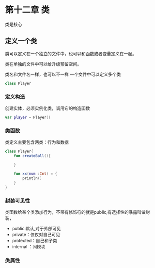 # 第十二章 类

类是核心

## 定义一个类

类可以定义在一个独立的文件中，也可以和函数或者变量定义在一起。

类在单独的文件中可以给升级预留空间。

类名和文件名一样，也可以不一样  一个文件中可以定义多个类

```kotlin
class Player
```

### 定义构造

创建实体，必须实例化类，调用它的构造函数

```kotlin
var player = Player()
```

### 类函数

类定义主要包含两类：行为和数据

```kotlin
class Player{
    fun createBall(){
        
    }
    
    fun xx(num :Int) = {
        println()
    }
}
```

### 封装可见性

类函数给某个类添加行为，不带有修饰符的就是public,有选择性的暴露叫做封装，

- public:默认,对于外部可见
- private：仅仅对自己可见
- protected：自己和子类
- internal ：同模块

### 类属性




































